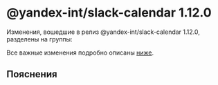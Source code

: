 # @yandex-int/slack-calendar 1.12.0

<!-- ЧЕЛОВЕЧЕСКОЕ ВСТУПЛЕНИЕ -->

Изменения, вошедшие в релиз @yandex-int/slack-calendar 1.12.0, разделены на группы:

Все важные изменения подробно описаны [ниже](#Пояснения).

## Пояснения

